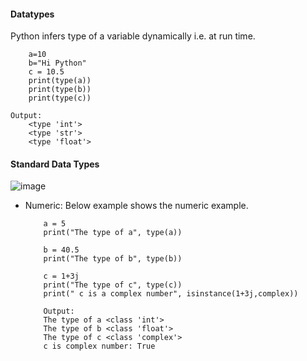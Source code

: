#### Datatypes

Python infers type of a variable dynamically i.e. at run time.

```
    a=10  
    b="Hi Python"  
    c = 10.5  
    print(type(a))  
    print(type(b))  
    print(type(c))  
```
```
Output:
    <type 'int'>
    <type 'str'>
    <type 'float'>
```


#### Standard Data Types

![image](https://github.com/vibhordubey333/Python-Programs-Concepts/assets/22407855/2c34fa4b-29ae-4e28-ac66-db0bdb3c4ae7)<br/>

  -  Numeric: Below example shows the numeric example.
        
        ```
            a = 5  
            print("The type of a", type(a))  
      
            b = 40.5  
            print("The type of b", type(b))  
      
            c = 1+3j  
            print("The type of c", type(c))  
            print(" c is a complex number", isinstance(1+3j,complex))

            Output:        
            The type of a <class 'int'>
            The type of b <class 'float'>
            The type of c <class 'complex'>
            c is complex number: True
        ```
